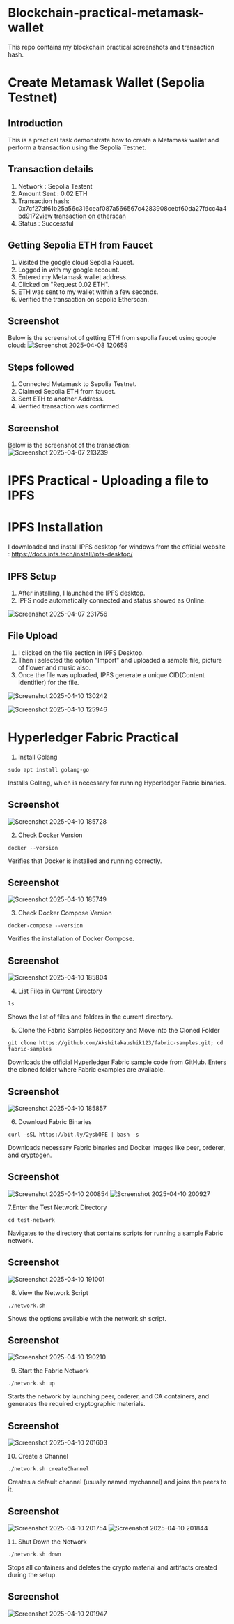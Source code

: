 
# Blockchain-practical-metamask-wallet
This repo contains my blockchain practical screenshots and transaction hash.
# Create Metamask Wallet (Sepolia Testnet)

## Introduction 
This is a practical task demonstrate how to create a Metamask wallet and perform a transaction using the Sepolia Testnet.

## Transaction details
1) Network : Sepolia Testent
2) Amount Sent : 0.02 ETH
3) Transaction hash: 0x7cf27df61b25a56c316ceaf087a566567c4283908cebf60da27fdcc4a4bd9172[view transaction on etherscan](https://sepolia.etherscan.io/tx/0x7cf27df61b25a56c316ceaf087a566567c4283908cebf60da27fdcc4a4bd9172)
4) Status : Successful

## Getting Sepolia ETH from Faucet
1) Visited the google cloud Sepolia Faucet.
2) Logged in with my google account.
3) Entered my Metamask wallet address.
4) Clicked on "Request 0.02 ETH".
5) ETH was sent to my wallet within a few seconds.
6) Verified the transaction on sepolia Etherscan.

## Screenshot
Below is the screenshot of getting ETH from sepolia faucet using google cloud:
![Screenshot 2025-04-08 120659](https://github.com/user-attachments/assets/7e7eea2d-eb4d-46b6-b2dc-7764c9c1e01c)

## Steps followed
1. Connected Metamask to Sepolia Testnet.
2. Claimed Sepolia ETH from faucet.
3. Sent ETH to another Address.
4. Verified transaction was confirmed.

## Screenshot
Below is the screenshot of the transaction:
![Screenshot 2025-04-07 213239](https://github.com/user-attachments/assets/8f53c1eb-52cf-471e-9db2-0eabbe089740)


# IPFS Practical - Uploading a file to IPFS
# IPFS Installation
I downloaded and install IPFS desktop for windows from the official website :
https://docs.ipfs.tech/install/ipfs-desktop/

## IPFS Setup
1) After installing, I launched the IPFS desktop.
2) IPFS node automatically connected and status showed as Online.

![Screenshot 2025-04-07 231756](https://github.com/user-attachments/assets/ea26e2be-042a-4718-aeea-efcce3058241)


## File Upload
1) I clicked on the file section in IPFS Desktop.
2) Then i selected the option "Import" and uploaded a sample file, picture of flower and music also.
3) Once the file was uploaded, IPFS generate a unique CID(Content Identifier) for the file.

![Screenshot 2025-04-10 130242](https://github.com/user-attachments/assets/d9b81626-3b4e-4eb6-8d9d-581fd2cb6221)


![Screenshot 2025-04-10 125946](https://github.com/user-attachments/assets/fa3b9104-c34f-4fcf-962e-642e8cef45c1)


# Hyperledger Fabric Practical
1. Install Golang
```
sudo apt install golang-go
```
Installs Golang, which is necessary for running Hyperledger Fabric binaries.

## Screenshot
![Screenshot 2025-04-10 185728](https://github.com/user-attachments/assets/f02e6cc0-00cb-4023-b30e-13baa5dd98c2)


2. Check Docker Version
```
docker --version
```
Verifies that Docker is installed and running correctly.

## Screenshot
![Screenshot 2025-04-10 185749](https://github.com/user-attachments/assets/9baee78b-530f-43c1-8963-4efe00f0eb3f)


3. Check Docker Compose Version
```
docker-compose --version
```
Verifies the installation of Docker Compose.

## Screenshot
![Screenshot 2025-04-10 185804](https://github.com/user-attachments/assets/03fe5319-cd88-47a6-a068-6eebf9df2730)



4. List Files in Current Directory
```
ls
```
Shows the list of files and folders in the current directory.


5. Clone the Fabric Samples Repository and  Move into the Cloned Folder
```
git clone https://github.com/Akshitakaushik123/fabric-samples.git; cd fabric-samples
```
Downloads the official Hyperledger Fabric sample code from GitHub.
Enters the cloned folder where Fabric examples are available.

## Screenshot
![Screenshot 2025-04-10 185857](https://github.com/user-attachments/assets/e91eb998-e761-4070-bb20-cacc3b0f9480)



6.  Download Fabric Binaries
```
curl -sSL https://bit.ly/2ysbOFE | bash -s
```
Downloads necessary Fabric binaries and Docker images like peer, orderer, and cryptogen.

## Screenshot
![Screenshot 2025-04-10 200854](https://github.com/user-attachments/assets/3a308cd5-4e60-4e36-a164-8c9089763d8f)
![Screenshot 2025-04-10 200927](https://github.com/user-attachments/assets/a1af3740-ced3-4e55-a9dd-e3e2ffd02bc0)




7.Enter the Test Network Directory
```
cd test-network
```
Navigates to the directory that contains scripts for running a sample Fabric network.

## Screenshot
![Screenshot 2025-04-10 191001](https://github.com/user-attachments/assets/ec0b17d1-a4f6-4e0f-b0db-1f564288c6d5)



8.  View the Network Script
```
./network.sh
```
Shows the options available with the network.sh script.

## Screenshot
![Screenshot 2025-04-10 190210](https://github.com/user-attachments/assets/2381a5c2-20e8-4f8c-8ba0-63b8422618e0)



9. Start the Fabric Network
```
./network.sh up
```
Starts the network by launching peer, orderer, and CA containers, and generates the required cryptographic materials.

## Screenshot
![Screenshot 2025-04-10 201603](https://github.com/user-attachments/assets/7c24ed7b-e32e-4f7a-845f-fda0a0a90e99)




10. Create a Channel
```
./network.sh createChannel
```
Creates a default channel (usually named mychannel) and joins the peers to it.

## Screenshot
![Screenshot 2025-04-10 201754](https://github.com/user-attachments/assets/6dc7ed0d-44a1-4f1a-a2db-0e9a743433e3)
![Screenshot 2025-04-10 201844](https://github.com/user-attachments/assets/4a69f43b-6d31-4231-827b-5a746dff06a0)



11. Shut Down the Network
```
./network.sh down
```
Stops all containers and deletes the crypto material and artifacts created during the setup.

## Screenshot
![Screenshot 2025-04-10 201947](https://github.com/user-attachments/assets/e9636909-e96c-4912-8402-4c16ff6f7745)






